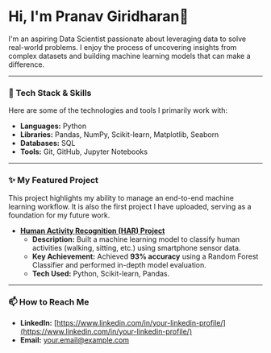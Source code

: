 # Hi, I'm Pranav Giridharan👋

I'm an aspiring Data Scientist passionate about leveraging data to solve real-world problems. I enjoy the process of uncovering insights from complex datasets and building machine learning models that can make a difference.

---

### 🔧 Tech Stack & Skills

Here are some of the technologies and tools I primarily work with:

*   **Languages:** Python
*   **Libraries:** Pandas, NumPy, Scikit-learn, Matplotlib, Seaborn
*   **Databases:** SQL
*   **Tools:** Git, GitHub, Jupyter Notebooks

---

### ✨ My Featured Project

This project highlights my ability to manage an end-to-end machine learning workflow. It is also the first project I have uploaded, serving as a foundation for my future work.

*   **[Human Activity Recognition (HAR) Project](https://github.com/[your-username]/[your-repo-name])**
    *   **Description:** Built a machine learning model to classify human activities (walking, sitting, etc.) using smartphone sensor data.
    *   **Key Achievement:** Achieved **93% accuracy** using a Random Forest Classifier and performed in-depth model evaluation.
    *   **Tech Used:** Python, Scikit-learn, Pandas.

---
### 📫 How to Reach Me

*   **LinkedIn:** [https://www.linkedin.com/in/your-linkedin-profile/](https://www.linkedin.com/in/your-linkedin-profile/)
*   **Email:** your.email@example.com

<!--
**Pranav-261/Pranav-261** is a ✨ _special_ ✨ repository because its `README.md` (this file) appears on your GitHub profile.

Here are some ideas to get you started:

- 🔭 I’m currently working on ...
- 🌱 I’m currently learning ...
- 👯 I’m looking to collaborate on ...
- 🤔 I’m looking for help with ...
- 💬 Ask me about ...
- 📫 How to reach me: ...
- 😄 Pronouns: ...
- ⚡ Fun fact: ...
-->
